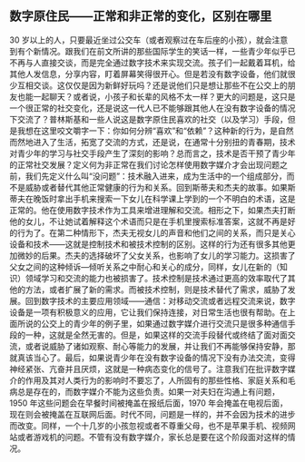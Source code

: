 ## 数字原住民——正常和非正常的变化，区别在哪里

30 岁以上的人，只要最近坐过公交车（或者观察过在车后座的小孩），就会注意到有个新情况。跟我们在前文所讲的那些国际学生的笑话一样，一些青少年似乎已不再与人直接交谈，而是完全通过数字技术来实现交流。孩子们一起戴着耳机，给其他人发信息，分享内容，盯着屏幕笑得很开心。但是若没有数字设备，他们就很少互相交谈。这仅仅是因为新鲜好玩吗？还是说他们只是想让那些不在公交上的朋友也能一起聊天？或者说，小孩子和长辈的风格不太一样？更大的问题是，这只是一个很正常的社交变化，还是说这一代人已不能够跟其他人在没有数字设备的情况下交流了？普林斯基和一些人说这是数字原住民喜欢的社交（以及学习）手段，但是我想在这里咬文嚼字一下：你如何分辨“喜欢”和“依赖”？这种新的行为，是自然而然地进入了生活，拓宽了交流的方式，还是说，在通常十分别扭的青春期，技术对青少年的学习与社交手段产生了深刻的影响？总而言之，技术是否干预了青少年的正常社交发展？定义何为非正常在我们讨论怎样使用数字媒介才会出现问题之前，我们先定义什么叫“没问题”：技术融入进来，成为生活中的一个组成部分，而不是威胁或者替代其他正常健康的行为和关系。回到斯蒂夫和杰夫的故事。如果斯蒂夫在晚饭时拿出手机来搜索一下女儿在科学课上学到的一个不明白的术语，这是正常的。他在使用数字技术作为工具来增进理解和交流。相形之下，如果杰夫打断他的女儿，不让她试着解释这个术语而只是在手机里搜索标准答案，这就不再是好的行为了。在第二种情形下，杰夫无视女儿的声音和他们之间的关系，而只是关心设备和技术——这就是控制技术和被技术控制的区别。这样的行为还有很多其他更加微妙的后果。杰夫的选择破坏了父女关系，也影响了女儿的学习能力。这损害了父女之间的这种倾诉—倾听关系之中耐心和关心的成分，同样，女儿在新的（知识）领域学习和交流的能力也被损害了。技术控制是技术通过更高的效率取代了其他的方法，或者扩展了新的需求。而被技术控制，则是技术替代了需求，威胁了发展。回到数字技术的主要应用领域——通信：对移动交流或者远程交流来说，数字设备是一项有积极意义的应用，它让我们保持连接，对日常生活也很有帮助。在上面所说的公交上的青少年的例子里，如果通过数字媒介进行交流只是很多种通信手段的一种，这就是全然无害的。但是，如果这样的交流手段替代或终结了面对面交流，或者说威胁了诸如观察、耐心等能力的发展，并让我们不再能够保持安静，那就真该当心了。最后，如果说青少年在没有数字设备的情况下没有办法交流，变得神经紧张、亢奋并且厌烦，这就是一种病态变化的信号了。注意我们在批评数字媒介的作用及其对人类行为的影响时不要忘了，人所固有的那些性格、家庭关系和毛病总是存在的，而数字媒介不能为这些负责。如果一对夫妇在沟通上有问题，1950 年这些问题会在早餐时间被掩盖在报纸后面，1970 年会掩盖在电视后面，现在则会被掩盖在互联网后面。时代不同，问题是一样的，并不会因为技术的进步而改变。同样，一个十几岁的小孩忽视或者不尊重父母，也不是苹果手机、视频网站或者游戏机的问题。不管有没有数字媒介，家长总是要在这个阶段面对这样的情况。